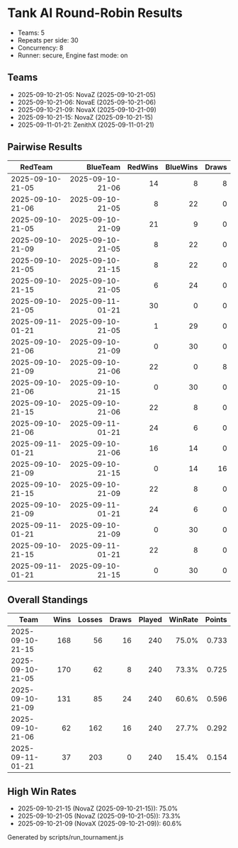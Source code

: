 # Tank AI Round-Robin Results

- Teams: 5
- Repeats per side: 30
- Concurrency: 8
- Runner: secure, Engine fast mode: on

## Teams
- 2025-09-10-21-05: NovaZ (2025-09-10-21-05)
- 2025-09-10-21-06: NovaE (2025-09-10-21-06)
- 2025-09-10-21-09: NovaX (2025-09-10-21-09)
- 2025-09-10-21-15: NovaZ (2025-09-10-21-15)
- 2025-09-11-01-21: ZenithX (2025-09-11-01-21)

## Pairwise Results
RedTeam | BlueTeam | RedWins | BlueWins | Draws
---|---:|---:|---:|---:
2025-09-10-21-05 | 2025-09-10-21-06 | 14 | 8 | 8
2025-09-10-21-06 | 2025-09-10-21-05 | 8 | 22 | 0
2025-09-10-21-05 | 2025-09-10-21-09 | 21 | 9 | 0
2025-09-10-21-09 | 2025-09-10-21-05 | 8 | 22 | 0
2025-09-10-21-05 | 2025-09-10-21-15 | 8 | 22 | 0
2025-09-10-21-15 | 2025-09-10-21-05 | 6 | 24 | 0
2025-09-10-21-05 | 2025-09-11-01-21 | 30 | 0 | 0
2025-09-11-01-21 | 2025-09-10-21-05 | 1 | 29 | 0
2025-09-10-21-06 | 2025-09-10-21-09 | 0 | 30 | 0
2025-09-10-21-09 | 2025-09-10-21-06 | 22 | 0 | 8
2025-09-10-21-06 | 2025-09-10-21-15 | 0 | 30 | 0
2025-09-10-21-15 | 2025-09-10-21-06 | 22 | 8 | 0
2025-09-10-21-06 | 2025-09-11-01-21 | 24 | 6 | 0
2025-09-11-01-21 | 2025-09-10-21-06 | 16 | 14 | 0
2025-09-10-21-09 | 2025-09-10-21-15 | 0 | 14 | 16
2025-09-10-21-15 | 2025-09-10-21-09 | 22 | 8 | 0
2025-09-10-21-09 | 2025-09-11-01-21 | 24 | 6 | 0
2025-09-11-01-21 | 2025-09-10-21-09 | 0 | 30 | 0
2025-09-10-21-15 | 2025-09-11-01-21 | 22 | 8 | 0
2025-09-11-01-21 | 2025-09-10-21-15 | 0 | 30 | 0

## Overall Standings
Team | Wins | Losses | Draws | Played | WinRate | Points
---|---:|---:|---:|---:|---:|---:
2025-09-10-21-15 | 168 | 56 | 16 | 240 | 75.0% | 0.733
2025-09-10-21-05 | 170 | 62 | 8 | 240 | 73.3% | 0.725
2025-09-10-21-09 | 131 | 85 | 24 | 240 | 60.6% | 0.596
2025-09-10-21-06 | 62 | 162 | 16 | 240 | 27.7% | 0.292
2025-09-11-01-21 | 37 | 203 | 0 | 240 | 15.4% | 0.154

## High Win Rates
- 2025-09-10-21-15 (NovaZ (2025-09-10-21-15)): 75.0%
- 2025-09-10-21-05 (NovaZ (2025-09-10-21-05)): 73.3%
- 2025-09-10-21-09 (NovaX (2025-09-10-21-09)): 60.6%

Generated by scripts/run_tournament.js